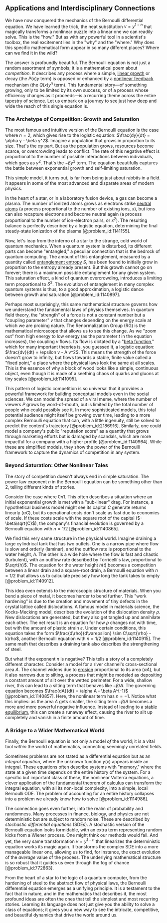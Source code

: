 ## Applications and Interdisciplinary Connections

We have now conquered the mechanics of the Bernoulli differential equation. We have learned the trick, the neat substitution $v = y^{1-n}$ that magically transforms a nonlinear puzzle into a linear one we can readily solve. This is the "how." But as with any powerful tool in a scientist's toolbox, the real excitement lies in the "why" and the "where." Why does this specific mathematical form appear in so many different places? Where can we find it in the wild?

The answer is profoundly beautiful. The Bernoulli equation is not just a random assortment of symbols; it is a mathematical poem about *competition*. It describes any process where a simple, [linear growth](@article_id:157059) or decay (the $P(x)y$ term) is opposed or enhanced by a [nonlinear feedback](@article_id:179841) mechanism (the $Q(x)y^n$ term). This fundamental story—of something growing, only to be limited by its own success, or of a process whose efficiency changes as it proceeds—is a recurring theme across the entire tapestry of science. Let us embark on a journey to see just how deep and wide the reach of this single equation is.

### The Archetype of Competition: Growth and Saturation

The most famous and intuitive version of the Bernoulli equation is the case where $n=2$, which gives rise to the logistic equation: $\frac{dy}{dt} = \alpha y - \beta y^2$. Imagine a population that grows in proportion to its size. That's the $\alpha y$ part. But as the population grows, resources become scarce, or overcrowding leads to conflict. The rate of this negative effect is proportional to the number of possible interactions between individuals, which goes as $y^2$. That's the $-\beta y^2$ term. The equation beautifully captures the battle between exponential growth and self-limiting saturation.

This simple model, it turns out, is far from being just about rabbits in a field. It appears in some of the most advanced and disparate areas of modern physics.

In the heart of a star, or in a laboratory fusion device, a gas can become a plasma. The number of ionized atoms grows as electrons strike [neutral atoms](@article_id:157460) (a process proportional to the number of existing ions, $x$), but ions can also recapture electrons and become neutral again (a process proportional to the number of ion-electron pairs, or $x^2$). The resulting balance is perfectly described by a logistic equation, determining the final steady-state ionization of the plasma [@problem_id:1141155].

Now, let's leap from the inferno of a star to the strange, cold world of quantum mechanics. When a quantum system is disturbed, its different parts can become "entangled," a peculiar connection that is the bedrock of quantum computing. The amount of this entanglement, measured by a quantity called [entanglement entropy](@article_id:140324) $S$, has been found to initially grow in proportion to the entropy already present. But this growth cannot go on forever; there is a maximum possible entanglement for any given system. This saturation effect, a kind of quantum overcrowding, introduces a limiting term proportional to $S^2$. The evolution of entanglement in many complex quantum systems is thus, to a good approximation, a logistic dance between growth and saturation [@problem_id:1140897].

Perhaps most surprisingly, this same mathematical structure governs how we understand the fundamental laws of physics themselves. In quantum field theory, the "strength" of a force is not a constant number but a "coupling parameter" $v$ that changes depending on the energy scale at which we are probing nature. The Renormalization Group (RG) is the mathematical microscope that allows us to see this change. As we "zoom out" from high energy to low energy (as the parameter $t$ in the equation increases), the coupling $v$ flows. Its flow is dictated by a "[beta function](@article_id:143265)," which for many important theories is, you guessed it, a logistic equation: $\frac{dv}{dt} = \epsilon v - A v^2$. This means the strength of the force doesn't grow to infinity, but flows towards a stable, finite value called a "fixed point," a place where the physical laws look the same at all scales. This is the essence of why a block of wood looks like a simple, continuous object, even though it is made of a seething chaos of quarks and gluons at tiny scales [@problem_id:1141095].

This pattern of logistic competition is so universal that it provides a powerful framework for building conceptual models even in the social sciences. We can model the spread of a viral meme, where the number of viewers $P$ grows by word-of-mouth, but is limited by the total number of people who could possibly see it. In more sophisticated models, this total potential audience might itself be growing over time, leading to a more complex Bernoulli equation that can, with a little ingenuity, still be solved to predict the content's trajectory [@problem_id:2186916]. Similarly, one could model a company's public "reputation score" as a quantity that grows through marketing efforts but is damaged by scandals, which are more impactful for a company with a higher profile [@problem_id:1140964]. While these are simplified models, they show the power of the Bernoulli framework to capture the dynamics of competition in any system.

### Beyond Saturation: Other Nonlinear Tales

The story of competition doesn't always end in simple saturation. The power law exponent $n$ in the Bernoulli equation can be something other than 2, telling different kinds of stories.

Consider the case where $0  n  1$. This often describes a situation where an initial exponential growth is met with a "sub-linear" drag. For instance, a hypothetical business model might see its capital $C$ generate returns linearly ($\alpha C$), but its operational costs don't scale as fast due to economies of scale. If these costs scale with the square root of the capital ($-\beta\sqrt{C}$), the company's financial evolution is governed by a Bernoulli equation with $n=1/2$ [@problem_id:1140865].

We find this very same structure in the physical world. Imagine draining a large cylindrical tank that has two outlets. One is a narrow pipe where flow is slow and orderly (laminar), and the outflow rate is proportional to the water height, $h$. The other is a wide hole where the flow is fast and chaotic (turbulent), with an outflow rate described by Torricelli's law, proportional to $\sqrt{h}$. The equation for the water height $h(t)$ becomes a competition between a linear drain and a square-root drain, a Bernoulli equation with $n=1/2$ that allows us to calculate precisely how long the tank takes to empty [@problem_id:1140912].

This idea even extends to the microscopic structure of materials. When you bend a piece of metal, it becomes harder to bend further. This "work hardening" is due to the creation and movement of tiny defects in the crystal lattice called dislocations. A famous model in materials science, the Kocks-Mecking model, describes the evolution of the dislocation density $\rho$. New dislocations are generated, but they also get tangled up and annihilate each other. The net result is an equation for how $\rho$ changes not with time, but with the amount of plastic strain $\varepsilon$. Under certain conditions, this equation takes the form $\frac{d\rho}{d\varepsilon} \sim C\sqrt{\rho} - k\rho$, another Bernoulli equation with $n=1/2$ [@problem_id:1140915]. The same math that describes a draining tank also describes the strengthening of steel.

But what if the exponent $n$ is negative? This tells a story of a completely different character. Consider a model for a river channel's cross-sectional area $A$. The channel widens due to [erosion](@article_id:186982) proportional to its area ($\alpha A$), but it also narrows due to silting, a process that might be modeled as depositing a constant amount of silt over the wetted perimeter. For a wide, shallow river, this can lead to a silting term that behaves like $-\beta/A$. The governing equation becomes $\frac{dA}{dt} = \alpha A - \beta A^{-1}$ [@problem_id:1140857]. Here, the nonlinear term has $n=-1$. Notice what this implies: as the area $A$ gets smaller, the silting term $-\beta/A$ becomes a more and more powerful negative influence. Instead of leading to a [stable equilibrium](@article_id:268985), this can create a runaway effect, causing the river to silt up completely and vanish in a finite amount of time.

### A Bridge to a Wider Mathematical World

Finally, the Bernoulli equation is not only a model *of* the world; it is a vital tool *within* the world of mathematics, connecting seemingly unrelated fields.

Sometimes problems are not stated as a differential equation but as an *integral equation*, where the unknown function $y(x)$ appears inside an integral. These equations often describe systems with "memory," where the state at a given time depends on the entire history of the system. For a specific but important class of these, the nonlinear Volterra equations, a clever application of the [fundamental theorem of calculus](@article_id:146786) can transform the integral equation, with all its non-local complexity, into a simple, local Bernoulli ODE. The problem of accounting for an entire history collapses into a problem we already know how to solve [@problem_id:1114986].

The connection goes even further, into the realm of probability and randomness. Many processes in finance, biology, and physics are not deterministic but are subject to random noise. These are described by *stochastic differential equations* (SDEs). A stochastic version of the Bernoulli equation looks formidable, with an extra term representing random kicks from a Wiener process. One might think our methods would fail. And yet, the very same transformation $v=y^{1-n}$ that linearizes the deterministic equation works its magic again. It transforms the complex SDE into a more manageable linear one, allowing us to find, for instance, the exact evolution of the *average* value of the process. The underlying mathematical structure is so robust that it guides us even through the fog of chance [@problem_id:772863].

From the heart of a star to the logic of a quantum computer, from the hardening of steel to the abstract flow of physical laws, the Bernoulli differential equation emerges as a unifying principle. It is a testament to the fact that in nature, and in the mathematics that describes it, the most profound ideas are often the ones that tell the simplest and most recurring stories. Learning its language does not just give you the ability to solve a class of equations; it gives you a new way to see the intricate, competitive, and beautiful dynamics that drive the world around us.